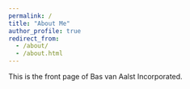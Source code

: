 ```yaml
---
permalink: /
title: "About Me"
author_profile: true
redirect_from: 
  - /about/
  - /about.html
---
```


This is the front page of Bas van Aalst Incorporated.